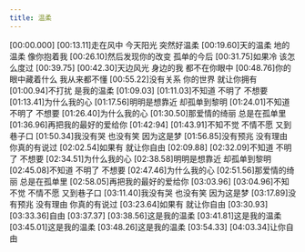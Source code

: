 ```yaml
---
title: 温柔
---
```

[00:00.000]
[00:13.11]走在风中 今天阳光 突然好温柔
[00:19.60]天的温柔 地的温柔 像你抱着我
[00:26.10]然后发现你的改变 孤单的今后
[00:31.75]如果冷 该怎么度过
[00:39.75]
[00:42.30]天边风光 身边的我 都不在你眼中
[00:48.76]你的眼中藏着什么 我从来都不懂
[00:55.22]没有关系 你的世界 就让你拥有
[01:00.94]不打扰 是我的温柔
[01:09.03]
[01:11.03]不知道 不明了 不想要
[01:13.41]为什么我的心
[01:17.56]明明是想靠近 却孤单到黎明
[01:24.01]不知道 不明了 不想要
[01:26.40]为什么我的心
[01:30.50]那爱情的绮丽 总是在孤单里
[01:36.96]再把我的最好的爱给你
[01:42:94]
[01:43.91]不知不觉 不情不愿 又到巷子口
[01:50.34]我没有哭 也没有笑 因为这是梦
[01:56.85]没有预兆 没有理由 你真的有说过
[02:02.54]如果有 就让你自由
[02:09.88]
[02:32.09]不知道 不明了 不想要
[02:34.51]为什么我的心
[02:38.58]明明是想靠近 却孤单到黎明
[02:45.08]不知道 不明了 不想要
[02:47.46]为什么我的心
[02:51.56]那爱情的绮丽 总是在孤单里
[02:58.05]再把我的最好的爱给你
[03:03.96]
[03:04.96]不知不觉 不情不愿 又到巷子口
[03:11.40]我没有哭 也没有笑 因为这是梦
[03:17.89]没有预兆 没有理由 你真的有说过
[03:23.64]如果有 就让你自由
[03:30.93]
[03:33.36]自由
[03:37.37]
[03:38.56]这是我的温柔
[03:41.81]这是我的温柔
[03:45.01]这是我的温柔
[03:48.26]这是我的温柔
[03:54.33]
[04:03.34]让你自由
